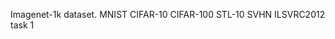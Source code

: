 

<!--
 * @version:
 * @Author:  StevenJokess https://github.com/StevenJokess
 * @Date: 2020-11-10 21:39:47
 * @LastEditors:  StevenJokess https://github.com/StevenJokess
 * @LastEditTime: 2020-11-12 20:34:30
 * @Description:
 * @TODO::
 * @Reference:
-->
Imagenet-1k dataset.
MNIST
CIFAR-10
CIFAR-100
STL-10
SVHN
ILSVRC2012 task 1
